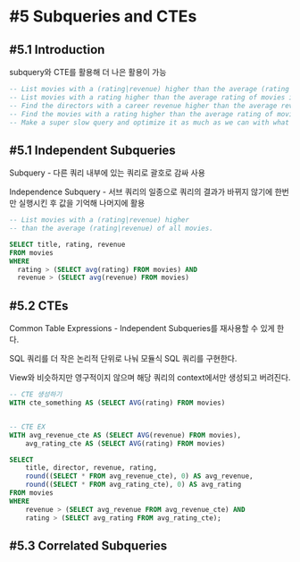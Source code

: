# #5 Subqueries and CTEs

## #5.1 Introduction

subquery와 CTE를 활용해 더 나은 활용이 가능

```sql
-- List movies with a (rating|revenue) higher than the average (rating|revenue) of all movies.
-- List movies with a rating higher than the average rating of movies in their genre.
-- Find the directors with a career revenue higher than the average revenue of all directors.
-- Find the movies with a rating higher than the average rating of movies released in the same year.
-- Make a super slow query and optimize it as much as we can with what we know so far.
```



## #5.1 Independent Subqueries

Subquery - 다른 쿼리 내부에 있는 쿼리로 괄호로 감싸 사용

Independence Subquery - 서브 쿼리의 일종으로 쿼리의 결과가 바뀌지 않기에 한번만 실행시킨 후 값을 기억해 나머지에 활용

```sql
-- List movies with a (rating|revenue) higher
-- than the average (rating|revenue) of all movies.

SELECT title, rating, revenue
FROM movies
WHERE 
  rating > (SELECT avg(rating) FROM movies) AND
  revenue > (SELECT avg(revenue) FROM movies)
```



## #5.2 CTEs

Common Table Expressions - Independent Subqueries를 재사용할 수 있게 한다.

SQL 쿼리를 더 작은 논리적 단위로 나눠 모듈식 SQL 쿼리를 구현한다.

View와 비슷하지만 영구적이지 않으며 해당 쿼리의 context에서만 생성되고 버려진다.

```sql
-- CTE 생성하기
WITH cte_something AS (SELECT AVG(rating) FROM movies)


-- CTE EX
WITH avg_revenue_cte AS (SELECT AVG(revenue) FROM movies),
    avg_rating_cte AS (SELECT AVG(rating) FROM movies)

SELECT
    title, director, revenue, rating,
    round((SELECT * FROM avg_revenue_cte), 0) AS avg_revenue,
    round((SELECT * FROM avg_rating_cte), 0) AS avg_rating
FROM movies
WHERE
    revenue > (SELECT avg_revenue FROM avg_revenue_cte) AND
    rating > (SELECT avg_rating FROM avg_rating_cte);
```



## #5.3 Correlated Subqueries



